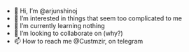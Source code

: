 - 👋 Hi, I’m @arjunshinoj
- 👀 I’m interested in things that seem too complicated to me
- 🌱 I’m currently learning nothing
- 💞️ I’m looking to collaborate on (why?)
- 📫 How to reach me @Custmzir, on telegram

<!---
arjunshinoj/arjunshinoj is a ✨ special ✨ repository because its `README.md` (this file) appears on your GitHub profile.
You can click the Preview link to take a look at your changes.
--->
